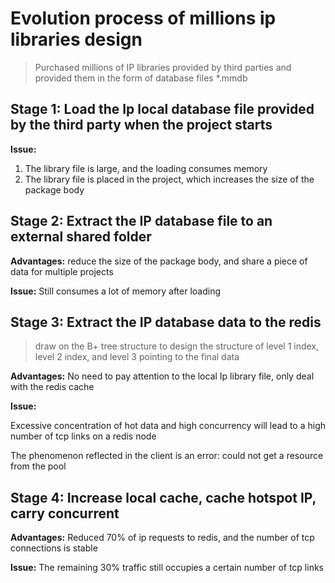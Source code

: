 # Evolution process of millions ip libraries design
> Purchased millions of IP libraries provided by third parties and provided them in the form of database files *.mmdb

## Stage 1: Load the Ip local database file provided by the third party when the project starts

**Issue:**
1. The library file is large, and the loading consumes memory
2. The library file is placed in the project, which increases the size of the package body

## Stage 2: Extract the IP database file to an external shared folder

**Advantages:** reduce the size of the package body, and share a piece of data for multiple projects

**Issue:** Still consumes a lot of memory after loading

## Stage 3: Extract the IP database data to the redis
> draw on the B+ tree structure to design the structure of level 1 index, level 2 index, and level 3 pointing to the final data

**Advantages:** No need to pay attention to the local Ip library file, only deal with the redis cache

**Issue:** 

Excessive concentration of hot data and high concurrency will lead to a high number of tcp links on a redis node

The phenomenon reflected in the client is an error: could not get a resource from the pool


## Stage 4: Increase local cache, cache hotspot IP, carry concurrent

**Advantages:** Reduced 70% of ip requests to redis, and the number of tcp connections is stable

**Issue:** The remaining 30% traffic still occupies a certain number of tcp links
